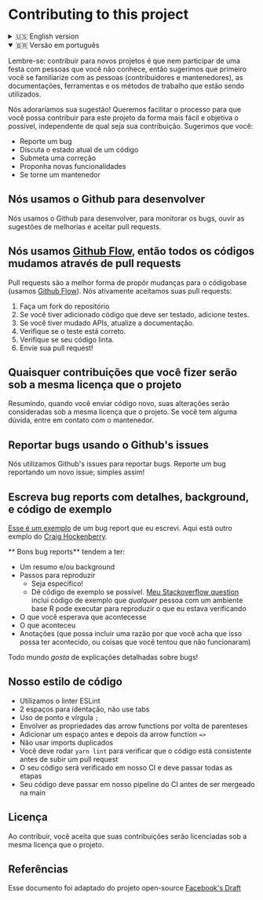 # Contributing to this project

<details>
  <summary>🇺🇸 English version</summary>

Contributing to open-source is like joining a stranger's party. Before jumping in with your own suggestions, start by learning how to read the room. This increases the chances that your ideas are noticed and heard. Every community is different, so start by familiarizing yourself with people, documents, tools, ways of working, and so on.

We love your input! We want to make contributing to this project as easy and transparent as possible, whether it's:

- Reporting a bug
- Discussing the current state of the code
- Submitting a fix
- Proposing new features
- Becoming a maintainer

## We Develop with Github

We use github to host code, to track issues and feature requests, as well as accept pull requests.

## We Use [Github Flow](https://guides.github.com/introduction/flow/index.html), So All Code Changes Happen Through Pull Requests

Pull requests are the best way to propose changes to the codebase (we use [Github Flow](https://guides.github.com/introduction/flow/index.html)). We actively welcome your pull requests:

1. Fork the repo and create your branch from `main`.
2. If you've added code that should be tested, add tests.
3. If you've changed APIs, update the documentation.
4. Ensure the test suite passes.
5. Make sure your code lints.
6. Issue that pull request!

## Any contributions you make will be under the same license as the project's license

In short, when you submit code changes, your submissions are understood to be under the same license that covers the project. Feel free to contact the maintainers if that's a concern.

## Report bugs using Github's issues

We use GitHub issues to track public bugs. Report a bug by opening a new issue; it's that easy!

## Write bug reports with detail, background, and sample code

[This is an example](http://stackoverflow.com/q/12488905/180626) of a bug report I wrote, and I think it's not a bad model. Here's [another example from Craig Hockenberry](http://www.openradar.me/11905408), an app developer whom I greatly respect.

**Great Bug Reports** tend to have:

- A quick summary and/or background
- Steps to reproduce
  - Be specific!
  - Give sample code if you can. [My stackoverflow question](http://stackoverflow.com/q/12488905/180626) includes sample code that *anyone* with a base R setup can run to reproduce what I was seeing
- What you expected would happen
- What actually happens
- Notes (possibly including why you think this might be happening, or stuff you tried that didn't work)

People *love* thorough bug reports. I'm not even kidding.

## Use a Consistent Coding Style

I'm again borrowing these from [Facebook's Guidelines](https://github.com/facebook/draft-js/blob/a9316a723f9e918afde44dea68b5f9f39b7d9b00/CONTRIBUTING.md)

- We use linting with ESLint
- 2 spaces for identation, do not use tabs
- Use of semicolon `;`
- Wrap the properties of arrow functions around parentheses
- Add a space before and after the arrow function `=>`
- Do not use duplicate imports
- You should run `yarn lint` to lint your code before reviewing a PR
- Your code will be run against our CI
- Your code should pass our CI pipeline to be able to be merged against the main branch

## License

By contributing, you agree that your contributions will be licensed under the project's license.

## References

This document was adapted from the open-source contribution guidelines for [Facebook's Draft](https://github.com/facebook/draft-js/blob/a9316a723f9e918afde44dea68b5f9f39b7d9b00/CONTRIBUTING.md)

</details>

<details open>

  <summary>🇧🇷 Versão em português</summary>

Lembre-se: contribuir para novos projetos é que nem participar de uma festa com pessoas que você não conhece, então sugerimos que primeiro você se familiarize com as pessoas (contribuidores e mantenedores), as documentações, ferramentas e os métodos de trabalho que estão sendo utilizados.

Nós adoraríamos sua sugestão! Queremos facilitar o processo para que você possa contribuir para este projeto da forma mais fácil e objetiva o possível, independente de qual seja sua contribuição. Sugerimos que você:

- Reporte um bug
- Discuta o estado atual de um código
- Submeta uma correção
- Proponha novas funcionalidades
- Se torne um mantenedor

## Nós usamos o Github para desenvolver

Nós usamos o Github para desenvolver, para monitorar os bugs, ouvir as sugestões de melhorias e aceitar pull requests.

## Nós usamos [Github Flow](https://guides.github.com/introduction/flow/index.html), então todos os códigos mudamos através de pull requests

Pull requests são a melhor forma de propôr mudanças para o códigobase (usamos [Github Flow](https://guides.github.com/introduction/flow/index.html)). Nós ativamente aceitamos suas pull requests:

1. Faça um fork do repositório
2. Se você tiver adicionado código que deve ser testado, adicione testes.
3. Se você tiver mudado APIs, atualize a documentação.
4. Verifique se o teste está correto.
5. Verifique se seu código linta.
6. Envie sua pull request!

## Quaisquer contribuições que você fizer serão sob a mesma licença que o projeto

Resumindo, quando você enviar código novo, suas alterações serão consideradas sob a mesma licença que o projeto. Se você tem alguma dúvida, entre em contato com o mantenedor.

## Reportar bugs usando o Github's issues

Nós utilizamos Github's issues para reportar bugs. Reporte um bug reportando um novo issue; simples assim!

## Escreva bug reports com detalhes, background, e código de exemplo

[Esse é um exemplo](http://stackoverflow.com/q/12488905/180626) de um bug report que eu escrevi. Aqui está outro exmplo do [Craig Hockenberry](http://www.openradar.me/11905408).

** Bons bug reports** tendem a ter:

- Um resumo e/ou background
- Passos para reproduzir
  - Seja específico!
  - Dê código de exemplo se possível. [Meu Stackoverflow question](http://stackoverflow.com/q/12488905/180626) inclui código de exemplo que *qualquer* pessoa com um ambiente base R pode executar para reproduzir o que eu estava verificando
- O que você esperava que acontecesse
- O que aconteceu
- Anotações (que possa incluir uma razão por que você acha que isso possa ter acontecido, ou coisas que você tentou que não funcionaram)

Todo mundo *gosta* de explicações detalhadas sobre bugs!

## Nosso estilo de código

- Utilizamos o linter ESLint
- 2 espaços para identação, não use tabs
- Uso de ponto e vírgula `;`
- Envolver as propriedades das arrow functions por volta de parenteses
- Adicionar um espaço antes e depois da arrow function `=>`
- Não usar imports duplicados
- Você deve rodar `yarn lint` para verificar que o código está consistente antes de subir um pull request
- O seu código será verificado em nosso CI e deve passar todas as etapas
- Seu código deve passar em nosso pipeline do CI antes de ser mergeado na main

## Licença

Ao contribuir, você aceita que suas contribuições serão licenciadas sob a mesma licença que o projeto.

## Referências

Esse documento foi adaptado do projeto open-source [Facebook's Draft](https://github.com/facebook/draft-js/blob/a9316a723f9e918afde44dea68b5f9f39b7d9b00/CONTRIBUTING.md)

</details>
